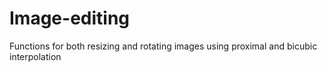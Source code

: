 # Image-editing
Functions for both resizing and rotating images using proximal and bicubic interpolation
